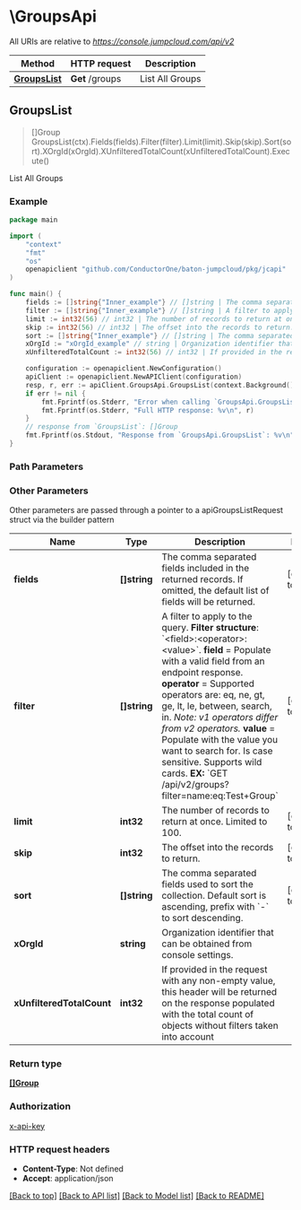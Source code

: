 # \GroupsApi

All URIs are relative to *https://console.jumpcloud.com/api/v2*

Method | HTTP request | Description
------------- | ------------- | -------------
[**GroupsList**](GroupsApi.md#GroupsList) | **Get** /groups | List All Groups



## GroupsList

> []Group GroupsList(ctx).Fields(fields).Filter(filter).Limit(limit).Skip(skip).Sort(sort).XOrgId(xOrgId).XUnfilteredTotalCount(xUnfilteredTotalCount).Execute()

List All Groups



### Example

```go
package main

import (
    "context"
    "fmt"
    "os"
    openapiclient "github.com/ConductorOne/baton-jumpcloud/pkg/jcapi"
)

func main() {
    fields := []string{"Inner_example"} // []string | The comma separated fields included in the returned records. If omitted, the default list of fields will be returned.  (optional) (default to [])
    filter := []string{"Inner_example"} // []string | A filter to apply to the query.  **Filter structure**: `<field>:<operator>:<value>`.  **field** = Populate with a valid field from an endpoint response.  **operator** =  Supported operators are: eq, ne, gt, ge, lt, le, between, search, in. _Note: v1 operators differ from v2 operators._  **value** = Populate with the value you want to search for. Is case sensitive. Supports wild cards.  **EX:** `GET /api/v2/groups?filter=name:eq:Test+Group` (optional) (default to [])
    limit := int32(56) // int32 | The number of records to return at once. Limited to 100. (optional) (default to 10)
    skip := int32(56) // int32 | The offset into the records to return. (optional) (default to 0)
    sort := []string{"Inner_example"} // []string | The comma separated fields used to sort the collection. Default sort is ascending, prefix with `-` to sort descending.  (optional) (default to [])
    xOrgId := "xOrgId_example" // string | Organization identifier that can be obtained from console settings. (optional)
    xUnfilteredTotalCount := int32(56) // int32 | If provided in the request with any non-empty value, this header will be returned on the response populated with the total count of objects without filters taken into account (optional)

    configuration := openapiclient.NewConfiguration()
    apiClient := openapiclient.NewAPIClient(configuration)
    resp, r, err := apiClient.GroupsApi.GroupsList(context.Background()).Fields(fields).Filter(filter).Limit(limit).Skip(skip).Sort(sort).XOrgId(xOrgId).XUnfilteredTotalCount(xUnfilteredTotalCount).Execute()
    if err != nil {
        fmt.Fprintf(os.Stderr, "Error when calling `GroupsApi.GroupsList``: %v\n", err)
        fmt.Fprintf(os.Stderr, "Full HTTP response: %v\n", r)
    }
    // response from `GroupsList`: []Group
    fmt.Fprintf(os.Stdout, "Response from `GroupsApi.GroupsList`: %v\n", resp)
}
```

### Path Parameters



### Other Parameters

Other parameters are passed through a pointer to a apiGroupsListRequest struct via the builder pattern


Name | Type | Description  | Notes
------------- | ------------- | ------------- | -------------
 **fields** | **[]string** | The comma separated fields included in the returned records. If omitted, the default list of fields will be returned.  | [default to []]
 **filter** | **[]string** | A filter to apply to the query.  **Filter structure**: &#x60;&lt;field&gt;:&lt;operator&gt;:&lt;value&gt;&#x60;.  **field** &#x3D; Populate with a valid field from an endpoint response.  **operator** &#x3D;  Supported operators are: eq, ne, gt, ge, lt, le, between, search, in. _Note: v1 operators differ from v2 operators._  **value** &#x3D; Populate with the value you want to search for. Is case sensitive. Supports wild cards.  **EX:** &#x60;GET /api/v2/groups?filter&#x3D;name:eq:Test+Group&#x60; | [default to []]
 **limit** | **int32** | The number of records to return at once. Limited to 100. | [default to 10]
 **skip** | **int32** | The offset into the records to return. | [default to 0]
 **sort** | **[]string** | The comma separated fields used to sort the collection. Default sort is ascending, prefix with &#x60;-&#x60; to sort descending.  | [default to []]
 **xOrgId** | **string** | Organization identifier that can be obtained from console settings. | 
 **xUnfilteredTotalCount** | **int32** | If provided in the request with any non-empty value, this header will be returned on the response populated with the total count of objects without filters taken into account | 

### Return type

[**[]Group**](Group.md)

### Authorization

[x-api-key](../README.md#x-api-key)

### HTTP request headers

- **Content-Type**: Not defined
- **Accept**: application/json

[[Back to top]](#) [[Back to API list]](../README.md#documentation-for-api-endpoints)
[[Back to Model list]](../README.md#documentation-for-models)
[[Back to README]](../README.md)

